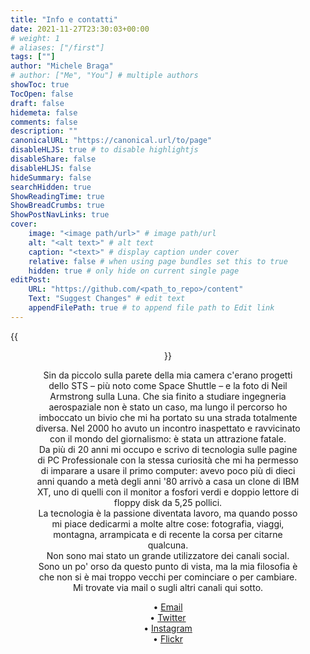 ```yaml
---
title: "Info e contatti"
date: 2021-11-27T23:30:03+00:00
# weight: 1
# aliases: ["/first"]
tags: [""]
author: "Michele Braga"
# author: ["Me", "You"] # multiple authors
showToc: true
TocOpen: false
draft: false
hidemeta: false
comments: false
description: ""
canonicalURL: "https://canonical.url/to/page"
disableHLJS: true # to disable highlightjs
disableShare: false
disableHLJS: false
hideSummary: false
searchHidden: true
ShowReadingTime: true
ShowBreadCrumbs: true
ShowPostNavLinks: true
cover:
    image: "<image path/url>" # image path/url
    alt: "<alt text>" # alt text
    caption: "<text>" # display caption under cover
    relative: false # when using page bundles set this to true
    hidden: true # only hide on current single page
editPost:
    URL: "https://github.com/<path_to_repo>/content"
    Text: "Suggest Changes" # edit text
    appendFilePath: true # to append file path to Edit link
---
```


{{<figure src="/img/avatar-2.png" width="200" align="center" title="...">}}

Sin da piccolo sulla parete della mia camera c'erano progetti dello STS – più noto come Space Shuttle – e la foto di Neil Armstrong sulla Luna. Che sia finito a studiare ingegneria aerospaziale non è stato un caso, ma lungo il percorso ho imboccato un bivio che mi ha portato su una strada totalmente diversa. Nel 2000 ho avuto un incontro inaspettato e ravvicinato con il mondo del giornalismo: è stata un attrazione fatale.  
Da più di 20 anni mi occupo e scrivo di tecnologia sulle pagine di PC Professionale con la stessa curiosità che mi ha permesso di imparare a usare il primo computer: avevo poco più di dieci anni quando a metà degli anni '80 arrivò a casa un clone di IBM XT, uno di quelli con il monitor a fosfori verdi e doppio lettore di floppy disk da 5,25 pollici.  
La tecnologia è la passione diventata lavoro, ma quando posso mi piace dedicarmi a molte altre cose: fotografia, viaggi, montagna, arrampicata e di recente la corsa per citarne qualcuna.  
Non sono mai stato un grande utilizzatore dei canali social. Sono un po' orso da questo punto di vista, ma la mia filosofia è che non si è mai troppo vecchi per cominciare o per cambiare. Mi trovate via mail o sugli altri canali qui sotto.

• [Email](mailto:mikbraga.net@gmail.com)  
• [Twitter](https://twitter.com/mikbraga)  
• [Instagram](https://instagram.com/mikbraga75)   
• [Flickr](https://www.flickr.com/photos/193876009@N08/)